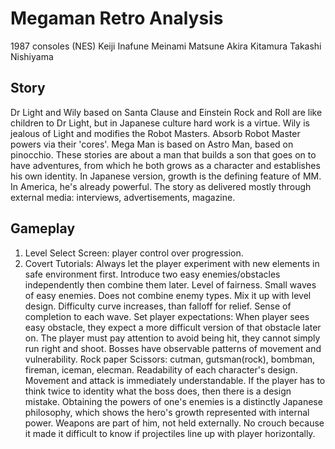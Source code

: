 

# Megaman Retro Analysis
1987 consoles (NES)
Keiji Inafune
Meinami Matsune
Akira Kitamura
Takashi Nishiyama
## Story
Dr Light and Wily based on Santa Clause and Einstein
Rock and Roll are like children to Dr Light, but in Japanese culture hard work is a virtue.
Wily is jealous of Light and modifies the Robot Masters.
Absorb Robot Master powers via their 'cores'.
Mega Man is based on Astro Man, based on pinocchio.
These stories are about a man that builds a son that goes on to have adventures, from which he both grows as a character and establishes his own identity.
In Japanese version, growth is the defining feature of MM.
In America, he's already powerful.
The story as delivered mostly through external media: interviews, advertisements, magazine.
## Gameplay
1. Level Select Screen: player control over progression.
2. Covert Tutorials: Always let the player experiment with new elements in safe environment first.
Introduce two easy enemies/obstacles independently then combine them later.
Level of fairness. Small waves of easy enemies. Does not combine enemy types. Mix it up with level design. Difficulty curve increases, than falloff for relief. Sense of completion to each wave.
Set player expectations: When player sees easy obstacle, they expect a more difficult version of that obstacle later on.
The player must pay attention to avoid being hit, they cannot simply run right and shoot. Bosses have observable patterns of movement and vulnerability.
Rock paper Scissors: cutman, gutsman(rock), bombman, fireman, iceman, elecman.
Readability of each character's design. Movement and attack is immediately understandable. If the player has to think twice to identity what the boss does, then there is a design mistake.
Obtaining the powers of one's enemies is a distinctly Japanese philosophy, which shows the hero's growth represented with internal power. Weapons are part of him, not held externally.
No crouch because it made it difficult to know if projectiles line up with player horizontally.
